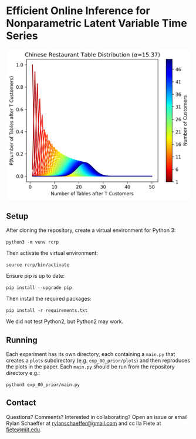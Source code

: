# Efficient Online Inference for Nonparametric Latent Variable Time Series

![](exp_00_crp_prior/plots/crt_table_distribution_alpha=15.37.png)

## Setup

After cloning the repository, create a virtual environment for Python 3:

`python3 -m venv rcrp`

Then activate the virtual environment:

`source rcrp/bin/activate`

Ensure pip is up to date:

`pip install --upgrade pip`

Then install the required packages:

`pip install -r requirements.txt`

We did not test Python2, but Python2 may work.

## Running

Each experiment has its own directory, each containing a `main.py` that creates a `plots`
subdirectory (e.g. `exp_00_prior/plots`) and then reproduces the plots in the paper. Each 
`main.py` should be run from the repository directory e.g.:

`python3 exp_00_prior/main.py`

## Contact

Questions? Comments? Interested in collaborating? Open an issue or 
email Rylan Schaeffer at rylanschaeffer@gmail.com and cc Ila Fiete at fiete@mit.edu.